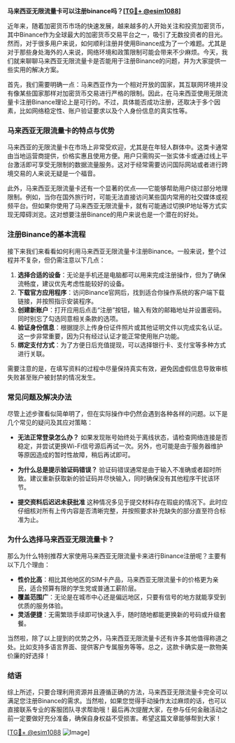**马来西亚无限流量卡可以注册binance吗？[[TG💪+ @esim1088](https://t.me/s/esim1088)]**

近年来，随着加密货币市场的快速发展，越来越多的人开始关注和投资加密货币，其中Binance作为全球最大的加密货币交易平台之一，吸引了无数投资者的目光。然而，对于很多用户来说，如何顺利注册并使用Binance成为了一个难题。尤其是对于那些身处海外的人来说，网络环境和政策限制可能会带来不少麻烦。今天，我们就来聊聊马来西亚无限流量卡是否能用于注册Binance的问题，并为大家提供一些实用的解决方案。

首先，我们需要明确一点：马来西亚作为一个相对开放的国家，其互联网环境并没有像某些国家那样对加密货币交易进行严格的限制。因此，在马来西亚使用无限流量卡注册Binance理论上是可行的。不过，具体能否成功注册，还取决于多个因素，比如网络稳定性、账户验证要求以及个人身份信息的真实性等。

### **马来西亚无限流量卡的特点与优势**

马来西亚的无限流量卡在市场上非常受欢迎，尤其是在年轻人群体中。这类卡通常由当地运营商提供，价格实惠且使用方便。用户只需购买一张实体卡或通过线上平台激活即可享受无限制的数据流量服务。这对于经常需要访问国际网站或者进行跨境交易的人来说无疑是一个福音。

此外，马来西亚无限流量卡还有一个显著的优点——它能够帮助用户绕过部分地理限制。例如，当你在国外旅行时，可能无法直接访问某些国内常用的社交媒体或视频平台。但如果你使用了马来西亚无限流量卡，就有可能通过切换IP地址等方式实现无障碍浏览。这对想要注册Binance的用户来说也是一个潜在的好处。

### **注册Binance的基本流程**

接下来我们来看看如何利用马来西亚无限流量卡注册Binance。一般来说，整个过程并不复杂，但仍需注意以下几点：

1. **选择合适的设备**：无论是手机还是电脑都可以用来完成注册操作，但为了确保流畅度，建议优先考虑性能较好的设备。
2. **下载官方应用程序**：访问Binance官网后，找到适合你操作系统的客户端下载链接，并按照指示安装程序。
3. **创建新账户**：打开应用后点击“注册”按钮，输入有效的邮箱地址并设置密码。同时别忘了勾选同意相关条款的选项。
4. **验证身份信息**：根据提示上传身份证件照片或其他证明文件以完成实名认证。这一步非常重要，因为只有经过认证才能正常使用账户功能。
5. **绑定支付方式**：为了方便日后充值提现，可以选择银行卡、支付宝等多种方式进行关联。

需要注意的是，在填写资料的过程中尽量保持真实有效，避免因虚假信息导致审核失败甚至账户被封禁的情况发生。

### **常见问题及解决办法**

尽管上述步骤看似简单明了，但在实际操作中仍然会遇到各种各样的问题。以下是几个常见的疑问及其应对策略：

- **无法正常登录怎么办？**
  如果发现账号始终处于离线状态，请检查网络连接是否稳定，并尝试更换Wi-Fi信号源后再试一次。另外，也可能是由于服务器维护等原因造成的暂时性故障，稍后再试即可。

- **为什么总是提示验证码错误？**
  验证码错误通常是由于输入不准确或者超时所致。建议重新获取新的验证码并尽快输入，同时确保没有其他程序干扰该环节。

- **提交资料后迟迟未获批准**
  这种情况多见于提交材料存在瑕疵的情况下。此时应仔细核对所有上传内容是否清晰完整，并按照要求补充缺失的部分直至符合标准为止。

### **为什么选择马来西亚无限流量卡？**

那么为什么特别推荐大家使用马来西亚无限流量卡来进行Binance注册呢？主要有以下几个理由：

- **性价比高**：相比其他地区的SIM卡产品，马来西亚无限流量卡的价格更为亲民，适合预算有限的学生党或普通工薪阶层。
- **覆盖范围广**：无论是在城市中心还是偏远地区，只要有信号的地方就能享受到优质的服务体验。
- **灵活便捷**：无需繁琐手续即可快速入手，随时随地都能更换新的号码或升级套餐。

当然啦，除了以上提到的优势之外，马来西亚无限流量卡还有许多其他值得称道之处。比如支持多语言界面、提供客户专属服务等等。总之，这款卡确实是一款物美价廉的好选择！

### **结语**

综上所述，只要合理利用资源并且遵循正确的方法，马来西亚无限流量卡完全可以满足您注册Binance的需求。当然啦，如果您觉得手动操作太过麻烦的话，也可以直接联系专业的客服团队寻求帮助哦！最后再次提醒大家，在参与任何金融活动之前一定要做好充分准备，确保自身权益不受损害。希望这篇文章能够帮到大家！

[[TG💪+ @esim1088](https://t.me/s/esim1088) ![Image](https://i.postimg.cc/4NQfJmqS/Snipaste-2025-05-13-00-14-12.png)]